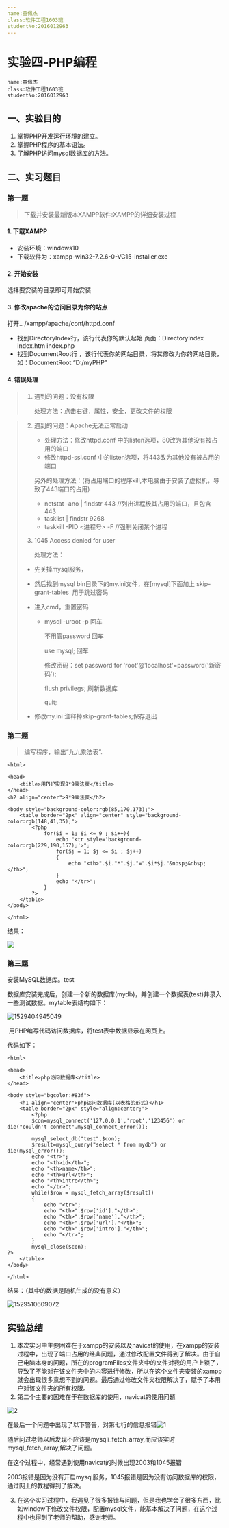```yaml
---
name:董佩杰
class:软件工程1603班
studentNo:2016012963
---
```

# 实验四-PHP编程

```
name:董佩杰
class:软件工程1603班
studentNo:2016012963
```

## 一、实验目的

1. 掌握PHP开发运行环境的建立。
2. 掌握PHP程序的基本语法。
3. 了解PHP访问mysql数据库的方法。



## 二、实习题目


### 第一题

> 下载并安装最新版本XAMPP软件:XAMPP的详细安装过程

#### 1. 下载XAMPP

- 安装环境：windows10
- 下载软件为：xampp-win32-7.2.6-0-VC15-installer.exe

#### 2. 开始安装

选择要安装的目录即可开始安装

#### 3. 修改apache的访问目录为你的站点

打开.. /xampp/apache/conf/httpd.conf

- 找到DirectoryIndex行，该行代表你的默认起始    页面：DirectoryIndex  index.htm index.php
- 找到DocumentRoot行 ，该行代表你的网站目录，将其修改为你的网站目录，如：DocumentRoot “D:/myPHP”

#### 4. 错误处理

> 1. 遇到的问题：没有权限
>
>    处理方法：点击右键，属性，安全，更改文件的权限

> 2. 遇到的问题：Apache无法正常启动
>
>    - 处理方法：修改httpd.conf 中的listen选项，80改为其他没有被占用的端口
>    - 修改httpd-ssl.conf 中的listen选项，将443改为其他没有被占用的端口
>
>    另外的处理方法：(将占用端口的程序kill,本电脑由于安装了虚拟机，导致了443端口的占用)
>
>    - netstat -ano | findstr 443 //列出进程极其占用的端口，且包含 443
>    - tasklist | findstr 9268
>    - taskkill -PID <进程号> -F //强制关闭某个进程
>
> 3. 1045 Access denied for user
>
>    处理方法：
>
> - 先关掉mysql服务，
>
> - 然后找到mysql bin目录下的my.ini文件，在[mysql]下面加上 skip-grant-tables  用于跳过密码 
>
> - 进入cmd，重置密码 
>
>   - mysql -uroot -p  回车
>
>     不用管password 回车
>
>     use mysql;   回车
>
>     修改密码：set password for 'root'@'localhost'=password('新密码');
>
>     flush privilegs;  刷新数据库
>
>     quit;
>
> - 修改my.ini 注释掉skip-grant-tables;保存退出 

### 第二题

> 编写程序，输出“九九乘法表”.

```php+HTML
<html>

<head>
	<title>用PHP实现9*9乘法表</title>
</head>
<h2 align="center">9*9乘法表</h2>

<body style="background-color:rgb(85,170,173);">
	<table border="2px" align="center" style="background-color:rgb(148,41,35);">
		<?php
			for($i = 1; $i <= 9 ; $i++){		
				echo "<tr style='background-color:rgb(229,190,157);'>";
				for($j = 1; $j <= $i ; $j++)
				{
					echo "<th>".$i."*".$j."=".$i*$j."&nbsp;&nbsp;</th>";
				}
				echo "</tr>";
			}
		?>
	</table>
</body>

</html>
```

结果：

![](1.PNG)

### 第三题

安装MySQL数据库。test

​	数据库安装完成后，创建一个新的数据库(mydb)，并创建一个数据表(test)并录入一些测试数据。mytable表结构如下：

![1529404945049](1529404945049.png)

 用PHP编写代码访问数据库，将test表中数据显示在网页上。

代码如下：

```php+HTML
<html>

<head>
	<title>php访问数据库</title>
</head>

<body style="bgcolor:#83f">
	<h1 align="center">php访问数据库(以表格的形式)</h1>
	<table border="2px" style="align:center;">
		<?php
		$con=mysql_connect('127.0.0.1','root','123456') or die("couldn't connect".mysql_connect_error());
	
		mysql_select_db("test",$con);
		$result=mysql_query("select * from mydb") or die(mysql_error());
		echo "<tr>";
		echo "<th>id</th>";
		echo "<th>name</th>";
		echo "<th>url</th>";
		echo "<th>intro</th>";
		echo "</tr>";
		while($row = mysql_fetch_array($result))
		{
			echo "<tr>";
			echo "<th>".$row['id']."</th>";
			echo "<th>".$row['name']."</th>";
			echo "<th>".$row['url']."</th>";
			echo "<th>".$row['intro']."</th>";
			echo "</tr>";
		}	
		mysql_close($con);
?>
	</table>
</body>

</html>
```

结果：（其中的数据是随机生成的没有意义）

![1529510609072](1529510609072.png)

## 实验总结

1. 本次实习中主要困难在于xampp的安装以及navicat的使用，在xampp的安装过程中，出现了端口占用的经典问题，通过修改配置文件得到了解决。由于自己电脑本身的问题，所在的programFiles文件夹中的文件对我的用户上锁了，导致了不能对在该文件夹中的内容进行修改，所以在这个文件夹安装的xampp就会出现很多意想不到的问题。最后通过修改文件夹权限解决了，赋予了本用户对该文件夹的所有权限。
2. 第二个主要的困难在于在数据库的使用，navicat的使用问题

![2](2.PNG)

在最后一个问题中出现了以下警告，对第七行的信息报错![1](1-1529566460819.PNG)

随后问过老师以后发现不应该是mysqli_fetch_array,而应该实时mysql_fetch_array,解决了问题。

在这个过程中，经常遇到使用navicat的时候出现2003和1045报错

2003报错是因为没有开启mysql服务，1045报错是因为没有访问数据库的权限，通过网上的教程得到了解决。

3. 在这个实习过程中，我遇见了很多报错与问题，但是我也学会了很多东西，比如window下修改文件权限，配置mysql文件，能基本解决了问题，在这个过程中也得到了老师的帮助，感谢老师。